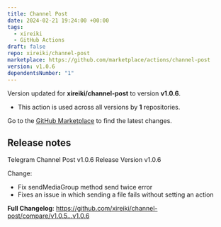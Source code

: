 ```yaml
---
title: Channel Post
date: 2024-02-21 19:24:00 +00:00
tags:
  - xireiki
  - GitHub Actions
draft: false
repo: xireiki/channel-post
marketplace: https://github.com/marketplace/actions/channel-post
version: v1.0.6
dependentsNumber: "1"
---
```



Version updated for **xireiki/channel-post** to version **v1.0.6**.
- This action is used across all versions by **1** repositories.

Go to the [GitHub Marketplace](https://github.com/marketplace/actions/channel-post) to find the latest changes.

## Release notes

Telegram Channel Post v1.0.6
Release Version v1.0.6

Change:
  - Fix sendMediaGroup method send twice error
  - Fixes an issue in which sending a file fails without setting an action


**Full Changelog**: https://github.com/xireiki/channel-post/compare/v1.0.5...v1.0.6
